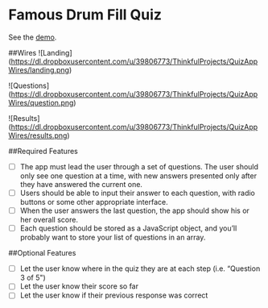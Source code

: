 Famous Drum Fill Quiz
=====================

See the [demo](http://somecallmejosh.github.io/quiz-app/).

##Wires
![Landing]
(https://dl.dropboxusercontent.com/u/39806773/ThinkfulProjects/QuizAppWires/landing.png)

![Questions]
(https://dl.dropboxusercontent.com/u/39806773/ThinkfulProjects/QuizAppWires/question.png)

![Results]
(https://dl.dropboxusercontent.com/u/39806773/ThinkfulProjects/QuizAppWires/results.png)

##Required Features
- [ ] The app must lead the user through a set of questions. The user should only see one question at a time, with new answers presented only after they have answered the current one.
- [ ] Users should be able to input their answer to each question, with radio buttons or some other appropriate interface.
- [ ] When the user answers the last question, the app should show his or her overall score.
- [ ] Each question should be stored as a JavaScript object, and you’ll probably want to store your list of questions in an array.

##Optional Features
- [ ] Let the user know where in the quiz they are at each step (i.e. “Question 3 of 5")
- [ ] Let the user know their score so far
- [ ] Let the user know if their previous response was correct